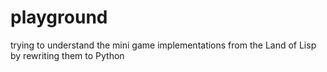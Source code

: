 # playground
trying to understand the mini game implementations from the Land of Lisp by rewriting them to Python

